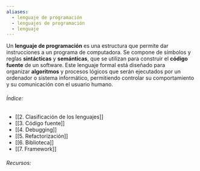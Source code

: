 ```yaml
---
aliases:
  - lenguaje de programación
  - lenguajes de programación
  - lenguaje
---
```

Un **lenguaje de programación** es una estructura que permite dar instrucciones a un programa de computadora. Se compone de símbolos y reglas **sintácticas** y **semánticas**, que se utilizan para construir el **código fuente** de un software. Este lenguaje formal está diseñado para organizar **algoritmos** y procesos lógicos que serán ejecutados por un ordenador o sistema informático, permitiendo controlar su comportamiento y su comunicación con el usuario humano.

###### Índice:

- [[2. Clasificación de los lenguajes]]
- [[3. Código fuente]]
- [[4. Debugging]]
- [[5. Refactorización]]
- [[6. Biblioteca]]
- [[7. Framework]]

###### Recursos:
